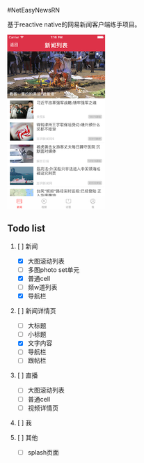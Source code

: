 #NetEasyNewsRN

基于reactive native的网易新闻客户端练手项目。

![sceen_0](./doc/screen_0.png)

## Todo list

1. [ ] 新闻
	* [x] 大图滚动列表
	* [ ] 多图photo set单元
	* [x] 普通cell
	* [ ] 频w道列表
	* [x] 导航栏

2. [ ] 新闻详情页
	* [ ] 大标题
	* [ ] 小标题
	* [x] 文字内容
	* [ ] 导航栏
	* [ ] 跟帖栏

3. [ ] 直播
	* [ ] 大图滚动列表
	* [ ] 普通cell
	* [ ] 视频详情页

4. [ ] 我

5. [ ] 其他
	* [ ] splash页面